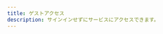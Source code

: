 ```yaml
---
title: ゲストアクセス
description: サインインせずにサービスにアクセスできます。
---
```


<inline-fragment platform="ios" src="~/lib/auth/fragments/native_common/guest_access/common.md"></inline-fragment> <inline-fragment platform="android" src="~/lib/auth/fragments/native_common/guest_access/common.md"></inline-fragment> <inline-fragment platform="flutter" src="~/lib/auth/fragments/native_common/guest_access/common.md"></inline-fragment>
